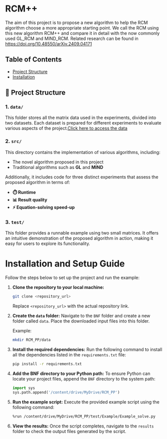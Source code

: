 # RCM++

The aim of this project is to propose a new algorithm to help the RCM algorithm choose a more appropriate starting point. We call the RCM using this new algorithm RCM++ and compare it in detail with the now commonly used GL_RCM and MIND_RCM. Related research can be found in https://doi.org/10.48550/arXiv.2409.04171


## Table of Contents

- [Project Structure](#project-structure)
- [Installation](#installation)


## 📁 Project Structure

### 1. `data/`  
This folder stores all the matrix data used in the experiments, divided into two datasets. Each dataset is prepared for different experiments to evaluate various aspects of the project.[Click here to access the data](https://drive.google.com/drive/folders/1sxE3xHsu4hjRvBEK1zm13eohjlZ5ahZD?usp=drive_link)

### 2. `src/`  
This directory contains the implementation of various algorithms, including:
- The novel algorithm proposed in this project
- Traditional algorithms such as **GL** and **MIND**

Additionally, it includes code for three distinct experiments that assess the proposed algorithm in terms of:
- **⏱️ Runtime**
- **📊 Result quality**
- **⚡ Equation-solving speed-up**

### 3. `test/`  
This folder provides a runnable example using two small matrices. It offers an intuitive demonstration of the proposed algorithm in action, making it easy for users to explore its functionality.



# Installation and Setup Guide

Follow the steps below to set up the project and run the example:

1. **Clone the repository to your local machine:**
   ```bash
   git clone <repository_url>
   ```
   Replace `<repository_url>` with the actual repository link.

2. **Create the `data` folder:**
   Navigate to the `BNF` folder and create a new folder called `data`. Place the downloaded input files into this folder.

   Example:
   ```bash
   mkdir RCM_PP/data
   ```

3. **Install the required dependencies:**
   Run the following command to install all the dependencies listed in the `requirements.txt` file:
   ```bash
   pip install -r requirements.txt
   ```

4. **Add the BNF directory to your Python path:**
   To ensure Python can locate your project files, append the `BNF` directory to the system path:
   ```python
   import sys
   sys.path.append('/content/drive/MyDrive/RCM_PP')
   ```

5. **Run the example script:**
   Execute the provided example script using the following command:
   ```bash
   %run /content/drive/MyDrive/RCM_PP/test/Example/Example_solve.py
   ```

6. **View the results:**
   Once the script completes, navigate to the `results` folder to check the output files generated by the script.

